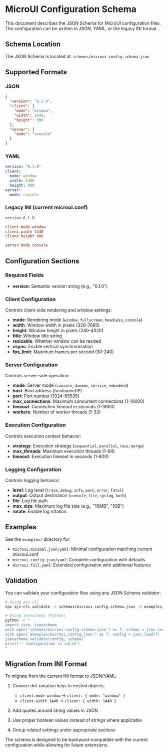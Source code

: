 # MicroUI Configuration Schema

This document describes the JSON Schema for MicroUI configuration files. The configuration can be written in JSON, YAML, or the legacy INI format.

## Schema Location

The JSON Schema is located at: `schemas/microui-config.schema.json`

## Supported Formats

### JSON

```json
{
  "version": "0.1.0",
  "client": {
    "mode": "window",
    "width": 1440,
    "height": 900
  },
  "server": {
    "mode": "console"
  }
}
```

### YAML

```yaml
version: "0.1.0"
client:
  mode: window
  width: 1440
  height: 900
server:
  mode: console
```

### Legacy INI (current microui.conf)

```ini
version 0.1.0

client.mode window
client.width 1440
client.height 900

server.mode console
```

## Configuration Sections

### Required Fields

- **version**: Semantic version string (e.g., "0.1.0")

### Client Configuration

Controls client-side rendering and window settings:

- **mode**: Rendering mode (`window`, `fullscreen`, `headless`, `console`)
- **width**: Window width in pixels (320-7680)
- **height**: Window height in pixels (240-4320)
- **title**: Window title string
- **resizable**: Whether window can be resized
- **vsync**: Enable vertical synchronization
- **fps_limit**: Maximum frames per second (30-240)

### Server Configuration

Controls server-side operation:

- **mode**: Server mode (`console`, `daemon`, `service`, `embedded`)
- **host**: Bind address (hostname/IP)
- **port**: Port number (1024-65535)
- **max_connections**: Maximum concurrent connections (1-10000)
- **timeout**: Connection timeout in seconds (1-3600)
- **workers**: Number of worker threads (1-32)

### Execution Configuration

Controls execution context behavior:

- **strategy**: Execution strategy (`sequential`, `parallel`, `race`, `merge`)
- **max_threads**: Maximum execution threads (1-64)
- **timeout**: Execution timeout in seconds (1-600)

### Logging Configuration

Controls logging behavior:

- **level**: Log level (`trace`, `debug`, `info`, `warn`, `error`, `fatal`)
- **output**: Output destination (`console`, `file`, `syslog`, `both`)
- **file**: Log file path
- **max_size**: Maximum log file size (e.g., "10MB", "1GB")
- **rotate**: Enable log rotation

## Examples

See the `examples/` directory for:

- `microui.minimal.json/yaml`: Minimal configuration matching current microui.conf
- `microui.config.json/yaml`: Complete configuration with defaults
- `microui.full.yaml`: Extended configuration with additional features

## Validation

You can validate your configuration files using any JSON Schema validator:

```bash
# Using ajv-cli
npx ajv-cli validate -s schemas/microui-config.schema.json -d examples/microui.config.json

# Using jsonschema (Python)
python -c "
import json, jsonschema
with open('schemas/microui-config.schema.json') as f: schema = json.load(f)
with open('examples/microui.config.json') as f: config = json.load(f)
jsonschema.validate(config, schema)
print('✅ Configuration is valid')
"
```

## Migration from INI Format

To migrate from the current INI format to JSON/YAML:

1. Convert dot-notation keys to nested objects:
   - `client.mode window` → `client: { mode: "window" }`
   - `client.width 1440` → `client: { width: 1440 }`

2. Add quotes around string values in JSON
3. Use proper boolean values instead of strings where applicable
4. Group related settings under appropriate sections

The schema is designed to be backward-compatible with the current configuration while allowing for future extensions.
